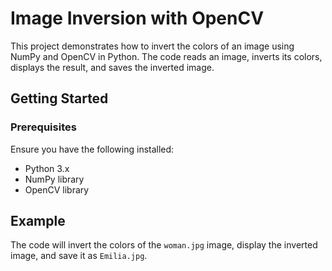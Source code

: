 # Image Inversion with OpenCV

This project demonstrates how to invert the colors of an image using NumPy and OpenCV in Python. The code reads an image, inverts its colors, displays the result, and saves the inverted image.

## Getting Started

### Prerequisites

Ensure you have the following installed:

- Python 3.x
- NumPy library
- OpenCV library

## Example

The code will invert the colors of the `woman.jpg` image, display the inverted image, and save it as `Emilia.jpg`.
